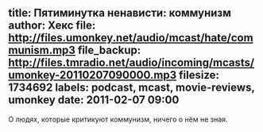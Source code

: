 title: Пятиминутка ненависти: коммунизм
author: Хекс
file: http://files.umonkey.net/audio/mcast/hate/communism.mp3
file_backup: http://files.tmradio.net/audio/incoming/mcasts/umonkey-20110207090000.mp3
filesize: 1734692
labels: podcast, mcast, movie-reviews, umonkey
date: 2011-02-07 09:00
---
<p>О людях, которые критикуют коммунизм, ничего о нём не зная.</p>
